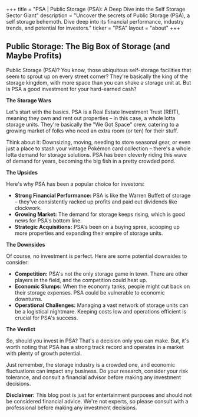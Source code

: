 +++
title = "PSA |  Public Storage (PSA): A Deep Dive into the Self Storage Sector Giant"
description = "Uncover the secrets of Public Storage (PSA), a self storage behemoth. Dive deep into its financial performance, industry trends, and potential for investors."
ticker = "PSA"
layout = "about"
+++

        


## Public Storage: The Big Box of Storage (and Maybe Profits) 

Public Storage (PSA)? You know, those ubiquitous self-storage facilities that seem to sprout up on every street corner?  They're basically the king of the storage kingdom, with more space than you can shake a storage unit at.  But is PSA a good investment for your hard-earned cash?  

**The Storage Wars**

Let's start with the basics. PSA is a Real Estate Investment Trust (REIT), meaning they own and rent out properties – in this case, a whole lotta storage units.  They're basically the "We Got Space" crew, catering to a growing market of folks who need an extra room (or ten) for their stuff. 

Think about it:  Downsizing, moving, needing to store seasonal gear, or even just a place to stash your vintage Pokémon card collection – there's a whole lotta demand for storage solutions.  PSA has been cleverly riding this wave of demand for years, becoming the big fish in a pretty crowded pond.

**The Upsides**

Here's why PSA has been a popular choice for investors:

* **Strong Financial Performance:** PSA is like the Warren Buffett of storage – they've consistently racked up profits and paid out dividends like clockwork.  
* **Growing Market:**  The demand for storage keeps rising, which is good news for PSA's bottom line. 
* **Strategic Acquisitions:** PSA's been on a buying spree, scooping up more properties and expanding their empire of storage units.  

**The Downsides**

Of course, no investment is perfect.  Here are some potential downsides to consider:

* **Competition:** PSA's not the only storage game in town.  There are other players in the field, and the competition could heat up.
* **Economic Slumps:** When the economy tanks, people might cut back on their storage expenses.  PSA could be vulnerable to economic downturns.
* **Operational Challenges:** Managing a vast network of storage units can be a logistical nightmare.  Keeping costs low and operations efficient is crucial for PSA's success.

**The Verdict**

So, should you invest in PSA?  That's a decision only you can make.  But, it's worth noting that PSA has a strong track record and operates in a market with plenty of growth potential.  

Just remember, the storage industry is a crowded one, and economic fluctuations can impact any business.  Do your research, consider your risk tolerance, and consult a financial advisor before making any investment decisions. 

**Disclaimer:** This blog post is just for entertainment purposes and should not be considered financial advice.  We're not experts, so please consult with a professional before making any investment decisions. 

        